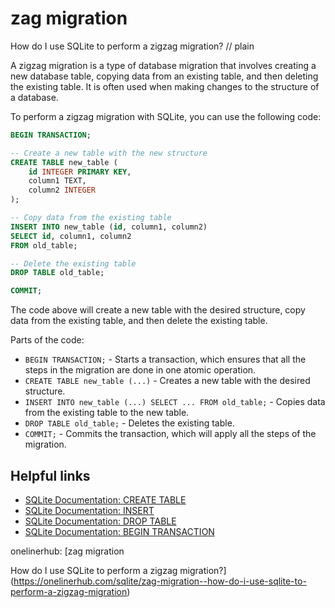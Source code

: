 # zag migration

How do I use SQLite to perform a zigzag migration?
// plain

A zigzag migration is a type of database migration that involves creating a new database table, copying data from an existing table, and then deleting the existing table. It is often used when making changes to the structure of a database.

To perform a zigzag migration with SQLite, you can use the following code:

```sql
BEGIN TRANSACTION;

-- Create a new table with the new structure
CREATE TABLE new_table (
    id INTEGER PRIMARY KEY,
    column1 TEXT,
    column2 INTEGER
);

-- Copy data from the existing table
INSERT INTO new_table (id, column1, column2)
SELECT id, column1, column2
FROM old_table;

-- Delete the existing table
DROP TABLE old_table;

COMMIT;
```

The code above will create a new table with the desired structure, copy data from the existing table, and then delete the existing table.

Parts of the code:

- `BEGIN TRANSACTION;` - Starts a transaction, which ensures that all the steps in the migration are done in one atomic operation.
- `CREATE TABLE new_table (...)` - Creates a new table with the desired structure.
- `INSERT INTO new_table (...) SELECT ... FROM old_table;` - Copies data from the existing table to the new table.
- `DROP TABLE old_table;` - Deletes the existing table.
- `COMMIT;` - Commits the transaction, which will apply all the steps of the migration.

## Helpful links

- [SQLite Documentation: CREATE TABLE](https://sqlite.org/lang_createtable.html)
- [SQLite Documentation: INSERT](https://sqlite.org/lang_insert.html)
- [SQLite Documentation: DROP TABLE](https://sqlite.org/lang_droptable.html)
- [SQLite Documentation: BEGIN TRANSACTION](https://sqlite.org/lang_transaction.html)

onelinerhub: [zag migration

How do I use SQLite to perform a zigzag migration?](https://onelinerhub.com/sqlite/zag-migration--how-do-i-use-sqlite-to-perform-a-zigzag-migration)